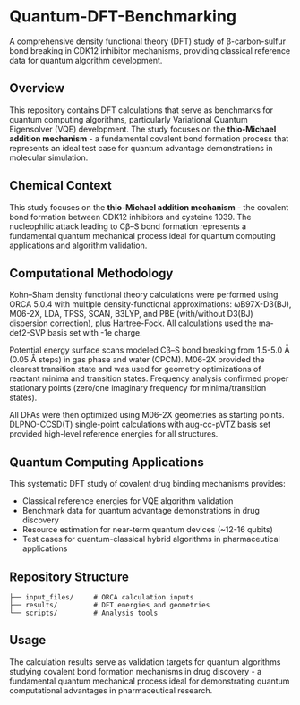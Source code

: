 # Quantum-DFT-Benchmarking
A comprehensive density functional theory (DFT) study of β-carbon-sulfur bond breaking in CDK12 inhibitor mechanisms, providing classical reference data for quantum algorithm development.

## Overview
This repository contains DFT calculations that serve as benchmarks for quantum computing algorithms, particularly Variational Quantum Eigensolver (VQE) development. The study focuses on the **thio-Michael addition mechanism** - a fundamental covalent bond formation process that represents an ideal test case for quantum advantage demonstrations in molecular simulation.

## Chemical Context
This study focuses on the **thio-Michael addition mechanism** - the covalent bond formation between CDK12 inhibitors and cysteine 1039. The nucleophilic attack leading to Cβ–S bond formation represents a fundamental quantum mechanical process ideal for quantum computing applications and algorithm validation.

## Computational Methodology
Kohn–Sham density functional theory calculations were performed using ORCA 5.0.4 with multiple density-functional approximations: ωB97X-D3(BJ), M06-2X, LDA, TPSS, SCAN, B3LYP, and PBE (with/without D3(BJ) dispersion correction), plus Hartree-Fock. All calculations used the ma-def2-SVP basis set with -1e charge.

Potential energy surface scans modeled Cβ–S bond breaking from 1.5-5.0 Å (0.05 Å steps) in gas phase and water (CPCM). M06-2X provided the clearest transition state and was used for geometry optimizations of reactant minima and transition states. Frequency analysis confirmed proper stationary points (zero/one imaginary frequency for minima/transition states).

All DFAs were then optimized using M06-2X geometries as starting points. DLPNO-CCSD(T) single-point calculations with aug-cc-pVTZ basis set provided high-level reference energies for all structures.

## Quantum Computing Applications
This systematic DFT study of covalent drug binding mechanisms provides:
- Classical reference energies for VQE algorithm validation
- Benchmark data for quantum advantage demonstrations in drug discovery
- Resource estimation for near-term quantum devices (~12-16 qubits)
- Test cases for quantum-classical hybrid algorithms in pharmaceutical applications

## Repository Structure
```
├── input_files/     # ORCA calculation inputs
├── results/         # DFT energies and geometries
└── scripts/         # Analysis tools
```

## Usage
The calculation results serve as validation targets for quantum algorithms studying covalent bond formation mechanisms in drug discovery - a fundamental quantum mechanical process ideal for demonstrating quantum computational advantages in pharmaceutical research.

